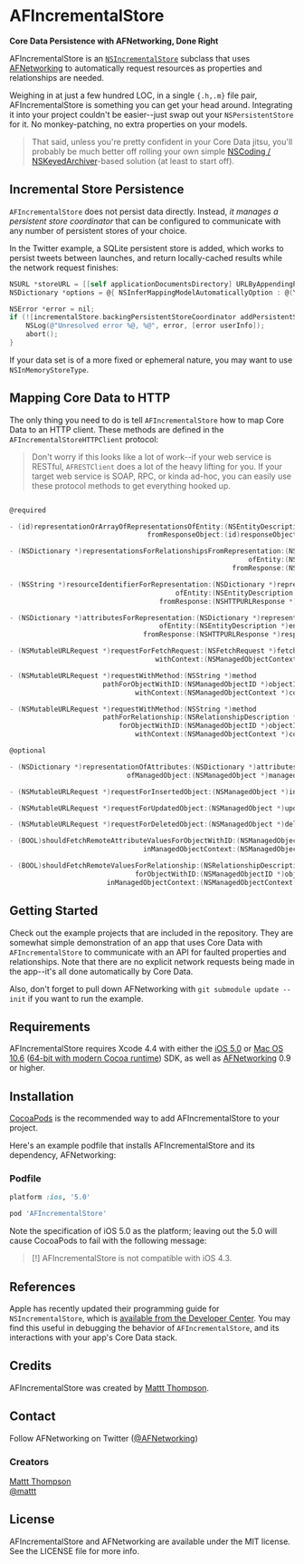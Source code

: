 # AFIncrementalStore
**Core Data Persistence with AFNetworking, Done Right**

AFIncrementalStore is an [`NSIncrementalStore`](http://nshipster.com/nsincrementalstore/) subclass that uses [AFNetworking](https://github.com/afnetworking/afnetworking) to automatically request resources as properties and relationships are needed. 

Weighing in at just a few hundred LOC, in a single `{.h,.m}` file pair, AFIncrementalStore is something you can get your head around. Integrating it into your project couldn't be easier--just swap out your `NSPersistentStore` for it. No monkey-patching, no extra properties on your models.

> That said, unless you're pretty confident in your Core Data jitsu, you'll probably be much better off rolling your own simple [NSCoding / NSKeyedArchiver](http://nshipster.com/nscoding/)-based solution (at least to start off).

## Incremental Store Persistence

`AFIncrementalStore` does not persist data directly. Instead, _it manages a persistent store coordinator_ that can be configured to communicate with any number of persistent stores of your choice.

In the Twitter example, a SQLite persistent store is added, which works to persist tweets between launches, and return locally-cached results while the network request finishes:

``` objective-c
NSURL *storeURL = [[self applicationDocumentsDirectory] URLByAppendingPathComponent:@"Twitter.sqlite"];
NSDictionary *options = @{ NSInferMappingModelAutomaticallyOption : @(YES) };

NSError *error = nil;
if (![incrementalStore.backingPersistentStoreCoordinator addPersistentStoreWithType:NSSQLiteStoreType configuration:nil URL:storeURL options:options error:&error]) {
    NSLog(@"Unresolved error %@, %@", error, [error userInfo]);
    abort();
}
```

If your data set is of a more fixed or ephemeral nature, you may want to use `NSInMemoryStoreType`.

## Mapping Core Data to HTTP

The only thing you need to do is tell `AFIncrementalStore` how to map Core Data to an HTTP client. These methods are defined in the `AFIncrementalStoreHTTPClient` protocol:

> Don't worry if this looks like a lot of work--if your web service is RESTful, `AFRESTClient` does a lot of the heavy lifting for you. If your target web service is SOAP, RPC, or kinda ad-hoc, you can easily use these protocol methods to get everything hooked up.

```objective-c

@required

- (id)representationOrArrayOfRepresentationsOfEntity:(NSEntityDescription *)entity
                                  fromResponseObject:(id)responseObject;

- (NSDictionary *)representationsForRelationshipsFromRepresentation:(NSDictionary *)representation
                                                           ofEntity:(NSEntityDescription *)entity
                                                       fromResponse:(NSHTTPURLResponse *)response;

- (NSString *)resourceIdentifierForRepresentation:(NSDictionary *)representation
                                         ofEntity:(NSEntityDescription *)entity
                                     fromResponse:(NSHTTPURLResponse *)response;

- (NSDictionary *)attributesForRepresentation:(NSDictionary *)representation
                                     ofEntity:(NSEntityDescription *)entity
                                 fromResponse:(NSHTTPURLResponse *)response;

- (NSMutableURLRequest *)requestForFetchRequest:(NSFetchRequest *)fetchRequest
                                    withContext:(NSManagedObjectContext *)context;

- (NSMutableURLRequest *)requestWithMethod:(NSString *)method
                       pathForObjectWithID:(NSManagedObjectID *)objectID
                               withContext:(NSManagedObjectContext *)context;

- (NSMutableURLRequest *)requestWithMethod:(NSString *)method
                       pathForRelationship:(NSRelationshipDescription *)relationship
                           forObjectWithID:(NSManagedObjectID *)objectID
                               withContext:(NSManagedObjectContext *)context;

@optional

- (NSDictionary *)representationOfAttributes:(NSDictionary *)attributes
                             ofManagedObject:(NSManagedObject *)managedObject;

- (NSMutableURLRequest *)requestForInsertedObject:(NSManagedObject *)insertedObject;

- (NSMutableURLRequest *)requestForUpdatedObject:(NSManagedObject *)updatedObject;

- (NSMutableURLRequest *)requestForDeletedObject:(NSManagedObject *)deletedObject;

- (BOOL)shouldFetchRemoteAttributeValuesForObjectWithID:(NSManagedObjectID *)objectID
                                 inManagedObjectContext:(NSManagedObjectContext *)context;

- (BOOL)shouldFetchRemoteValuesForRelationship:(NSRelationshipDescription *)relationship
                               forObjectWithID:(NSManagedObjectID *)objectID
                        inManagedObjectContext:(NSManagedObjectContext *)context;
```

## Getting Started

Check out the example projects that are included in the repository. They are somewhat simple demonstration of an app that uses Core Data with `AFIncrementalStore` to communicate with an API for faulted properties and relationships. Note that there are no explicit network requests being made in the app--it's all done automatically by Core Data.

Also, don't forget to pull down AFNetworking with `git submodule update --init` if you want to run the example. 

## Requirements

AFIncrementalStore requires Xcode 4.4 with either the [iOS 5.0](http://developer.apple.com/library/ios/#releasenotes/General/WhatsNewIniPhoneOS/Articles/iOS5.html) or [Mac OS 10.6](http://developer.apple.com/library/mac/#releasenotes/MacOSX/WhatsNewInOSX/Articles/MacOSX10_6.html#//apple_ref/doc/uid/TP40008898-SW7) ([64-bit with modern Cocoa runtime](https://developer.apple.com/library/mac/#documentation/Cocoa/Conceptual/ObjCRuntimeGuide/Articles/ocrtVersionsPlatforms.html)) SDK, as well as [AFNetworking](https://github.com/afnetworking/afnetworking) 0.9 or higher.

## Installation

[CocoaPods](http://cocoapods.org) is the recommended way to add AFIncrementalStore to your project.

Here's an example podfile that installs AFIncrementalStore and its dependency, AFNetworking:

### Podfile

```ruby
platform :ios, '5.0'

pod 'AFIncrementalStore'
```

Note the specification of iOS 5.0 as the platform; leaving out the 5.0 will cause CocoaPods to fail with the following message:

> [!] AFIncrementalStore is not compatible with iOS 4.3.

## References

Apple has recently updated their programming guide for `NSIncrementalStore`, which is [available from the Developer Center](https://developer.apple.com/library/prerelease/ios/documentation/DataManagement/Conceptual/IncrementalStorePG/ImplementationStrategy/ImplementationStrategy.html). You may find this useful in debugging the behavior of `AFIncrementalStore`, and its interactions with your app's Core Data stack.

## Credits

AFIncrementalStore was created by [Mattt Thompson](https://github.com/mattt/).

## Contact

Follow AFNetworking on Twitter ([@AFNetworking](https://twitter.com/AFNetworking))

### Creators

[Mattt Thompson](http://github.com/mattt)  
[@mattt](https://twitter.com/mattt)

## License

AFIncrementalStore and AFNetworking are available under the MIT license. See the LICENSE file for more info.
